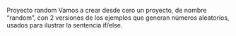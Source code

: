 
Proyecto random
Vamos a crear desde cero un proyecto, de nombre “random”, con 2 versiones de
los ejemplos que generan números aleatorios, usados para ilustrar la sentencia if/else.

